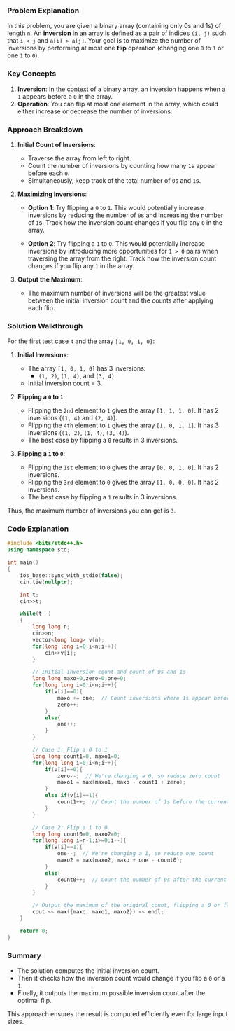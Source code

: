 ### Problem Explanation

In this problem, you are given a binary array (containing only 0s and 1s) of length `n`. An **inversion** in an array is defined as a pair of indices `(i, j)` such that `i < j` and `a[i] > a[j]`. Your goal is to maximize the number of inversions by performing at most one **flip** operation (changing one `0` to `1` or one `1` to `0`).

### Key Concepts

1. **Inversion**: In the context of a binary array, an inversion happens when a `1` appears before a `0` in the array.
2. **Operation**: You can flip at most one element in the array, which could either increase or decrease the number of inversions.

### Approach Breakdown

1. **Initial Count of Inversions**:

   - Traverse the array from left to right.
   - Count the number of inversions by counting how many `1`s appear before each `0`.
   - Simultaneously, keep track of the total number of `0`s and `1`s.

2. **Maximizing Inversions**:

   - **Option 1**: Try flipping a `0` to `1`. This would potentially increase inversions by reducing the number of `0`s and increasing the number of `1`s. Track how the inversion count changes if you flip any `0` in the array.

   - **Option 2**: Try flipping a `1` to `0`. This would potentially increase inversions by introducing more opportunities for `1 > 0` pairs when traversing the array from the right. Track how the inversion count changes if you flip any `1` in the array.

3. **Output the Maximum**:
   - The maximum number of inversions will be the greatest value between the initial inversion count and the counts after applying each flip.

### Solution Walkthrough

For the first test case `4` and the array `[1, 0, 1, 0]`:

1. **Initial Inversions**:

   - The array `[1, 0, 1, 0]` has 3 inversions:
     - `(1, 2)`, `(1, 4)`, and `(3, 4)`.
   - Initial inversion count = 3.

2. **Flipping a `0` to `1`**:

   - Flipping the `2nd` element to `1` gives the array `[1, 1, 1, 0]`. It has 2 inversions (`(1, 4)` and `(2, 4)`).
   - Flipping the `4th` element to `1` gives the array `[1, 0, 1, 1]`. It has 3 inversions (`(1, 2)`, `(1, 4)`, `(3, 4)`).
   - The best case by flipping a `0` results in 3 inversions.

3. **Flipping a `1` to `0`**:
   - Flipping the `1st` element to `0` gives the array `[0, 0, 1, 0]`. It has 2 inversions.
   - Flipping the `3rd` element to `0` gives the array `[1, 0, 0, 0]`. It has 2 inversions.
   - The best case by flipping a `1` results in 3 inversions.

Thus, the maximum number of inversions you can get is `3`.

### Code Explanation

```cpp
#include <bits/stdc++.h>
using namespace std;

int main()
{
    ios_base::sync_with_stdio(false);
    cin.tie(nullptr);

    int t;
    cin>>t;

    while(t--)
    {
        long long n;
        cin>>n;
        vector<long long> v(n);
        for(long long i=0;i<n;i++){
            cin>>v[i];
        }

        // Initial inversion count and count of 0s and 1s
        long long maxo=0,zero=0,one=0;
        for(long long i=0;i<n;i++){
            if(v[i]==0){
                maxo += one;  // Count inversions where 1s appear before this 0
                zero++;
            }
            else{
                one++;
            }
        }

        // Case 1: Flip a 0 to 1
        long long count1=0, maxo1=0;
        for(long long i=0;i<n;i++){
            if(v[i]==0){
                zero--;  // We're changing a 0, so reduce zero count
                maxo1 = max(maxo1, maxo - count1 + zero);
            }
            else if(v[i]==1){
                count1++;  // Count the number of 1s before the current index
            }
        }

        // Case 2: Flip a 1 to 0
        long long count0=0, maxo2=0;
        for(long long i=n-1;i>=0;i--){
            if(v[i]==1){
                one--;  // We're changing a 1, so reduce one count
                maxo2 = max(maxo2, maxo + one - count0);
            }
            else{
                count0++;  // Count the number of 0s after the current index
            }
        }

        // Output the maximum of the original count, flipping a 0 or flipping a 1
        cout << max({maxo, maxo1, maxo2}) << endl;
    }

    return 0;
}
```

### Summary

- The solution computes the initial inversion count.
- Then it checks how the inversion count would change if you flip a `0` or a `1`.
- Finally, it outputs the maximum possible inversion count after the optimal flip.

This approach ensures the result is computed efficiently even for large input sizes.
